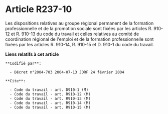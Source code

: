 # Article R237-10

Les dispositions relatives au groupe régional permanent de la formation professionnelle et de la promotion sociale sont
fixées par les articles R. 910-12 et R. 910-13 du code du travail et celles relatives au comité de coordination régional de
l'emploi et de la formation professionnelle sont fixées par les articles R. 910-14, R. 910-15 et D. 910-1 du code du travail.

**Liens relatifs à cet article**

	**Codifié par**:

	  - Décret n°2004-703 2004-07-13 JORF 24 février 2004

	**Cite**:

	  - Code du travail - art. D910-1 (M)
	  - Code du travail - art. R910-12 (M)
	  - Code du travail - art. R910-13 (M)
	  - Code du travail - art. R910-14 (M)
	  - Code du travail - art. R910-15 (M)
